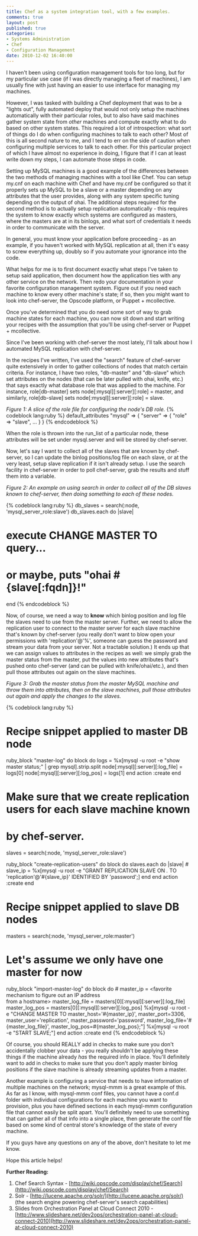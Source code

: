 ```yaml
---
title: Chef as a system integration tool, with a few examples.
comments: true
layout: post
published: true
categories:
- Systems Administration
- Chef
- Configuration Management
date: 2010-12-02 16:40:00
---
```


I haven't been using configuration management tools for too long, but for
my particular use case (if I was directly managing a fleet of machines),
I am usually fine with just having an easier to use interface for managing
my machines.

However, I was tasked with building a Chef deployment that was to be a
"lights out", fully automated deploy that would not only setup the machines
automatically with their particular roles, but to also have said machines
gather system state from *other* machines and compute exactly what to do
based on other system states.  This required a lot of introspection: what
sort of things do I do when configuring machines to talk to each other?
Most of this is all second nature to me, and I tend to err on the side of
caution when configuring multiple services to talk to each other.  For
this particular project of which I have almost no experience in doing,
I figure that if I can at least write down my steps, I can automate those steps
in code.

Setting up MySQL machines is a good example of the differences between the
two methods of managing machines with a tool like Chef.  You can setup
my.cnf on each machine with Chef and have my.cnf be configured so that it
properly sets up MySQL to be a slave or a master depending on any attributes
that the user provides, along with any system specific tuning depending on
the output of ohai.  The additional steps required for the second method
is to actually setup replication automatically - this requires the system
to know exactly which systems are configured as masters, where the masters
are at in its binlogs, and what sort of credentials it needs in order
to communicate with the server.

In general, you must know your application before proceeding - as an example,
if you haven't worked with MySQL replication at all, then it's easy to
screw everything up, doubly so if you automate your ignorance into the code.

What helps for me is to first document exactly what steps I've taken to
setup said application, then document how the application ties with any
other service on the network.  Then redo your documentation in your favorite
configuration management system.  Figure out if you need each machine to
know every other machine's state; if so, then you might want to look into
chef-server, the Opscode platform, or Puppet + mcollective.

Once you've determined that you do need some sort of way to grab machine
states for each machine, you can now sit down and start writing your recipes
with the assumption that you'll be using chef-server or Puppet + mcollective.

Since I've been working with chef-server the most lately, I'll talk about
how I automated MySQL replication with chef-server.

In the recipes I've written, I've used the "search" feature of chef-server
quite extensively in order to gather collections of nodes that match certain
criteria.  For instance, I have two roles, "db-master" and "db-slave" which
set attributes on the nodes (that can be later pulled with ohai, knife, etc.)
that says exactly what database role that was applied to the machine.  For
instance, role[db-master] sets node[:mysql][:server][:role] = master, and
similarly, role[db-slave] sets node[:mysql][:server][:role] = slave.

*Figure 1: A slice of the role file for configuring the node's DB role.*
{% codeblock lang:ruby %}
default_attributes "mysql" => { "server" => { "role" => "slave", ... } }
{% endcodeblock %}

When the role is thrown into the run_list of a particular node, these
attributes will be set under mysql.server and will be stored by chef-server.

Now, let's say I want to collect all of the slaves that are known by
chef-server, so I can update the binlog positions/log file on each slave,
or at the very least, setup slave replication if it isn't already setup.
I use the search facility in chef-server in order to poll chef-server,
grab the results and stuff them into a variable.

*Figure 2: An example on using search in order to collect all of the DB slaves
known to chef-server, then doing something to each of these nodes.*

{% codeblock lang:ruby %}
db_slaves = search(:node, 'mysql_server_role:slave')
db_slaves.each do |slave|
  # execute CHANGE MASTER TO query...
  # or maybe, puts "ohai #{slave[:fqdn]}!"
end
{% endcodeblock %}

Now, of course, we need a way to **know** which binlog position and log file
the slaves need to use from the master server.  Further, we need to allow
the replication user to connect to the master server for each slave machine
that's known by chef-server (you really don't want to blow open your
permissions with 'replication'@'%', someone can guess the password and
stream your data from your server.  Not a tractable solution.)  It ends
up that we can assign values to attributes in the recipes as well: we simply
grab the master status from the master, put the values into new attributes
that's pushed onto chef-server (and can be pulled with knife/ohai/etc.), and
then pull those attributes out again on the slave machines.

*Figure 3: Grab the master status from the master MySQL machine and throw them
into attributes, then on the slave machines, pull those attributes out again
and apply the changes to the slaves.*

{% codeblock lang:ruby %}
# Recipe snippet applied to master DB node
ruby_block "master-log" do
  block do
    logs = %x[mysql -u root -e "show master status;" | grep mysql].strip.split
    node[:mysql][:server][:log_file] = logs[0]
    node[:mysql][:server][:log_pos] = logs[1]
  end
  action :create
end

# Make sure that we create replication users for each slave machine known
# by chef-server.

slaves = search(:node, 'mysql_server_role:slave')

ruby_block "create-replication-users" do
  block do
    slaves.each do |slave|
      # slave_ip = <favorite mechanism to get IP address from hostname>
      %x[mysql -u root -e "GRANT REPLICATION SLAVE ON *.* TO 'replication'@'#{slave_ip}' IDENTIFIED BY 'password';]
    end
  end
  action :create
end

# Recipe snippet applied to slave DB nodes
masters = search(:node, 'mysql_server_role:master')

# Let's assume we only have one master for now
ruby_block "import-master-log" do
  block do
    # master_ip = <favorite mechanism to figure out an IP address \
                   from a hostname>
    master_log_file = masters[0][:mysql][:server][:log_file]
    master_log_pos = masters[0][:mysql][:server][:log_pos]
    %x[mysql -u root -e "CHANGE MASTER TO master_host='#{master_ip}', master_port=3306, master_user='replication', master_password='password', master_log_file='#{master_log_file}', master_log_pos=#{master_log_pos};"]
    %x[mysql -u root -e "START SLAVE;"]
  end
  action :create
end
{% endcodeblock %}

Of course, you should REALLY add in checks to make sure you don't accidentally
clobber your data - you really shouldn't be applying these things if the
machine already *has* the required info in place.  You'll definitely
want to add in checks to make sure that you don't apply master binlog
positions if the slave machine is already streaming updates from a master.

Another example is configuring a service that needs to have information of
multiple machines on the network; mysql-mmm is a great example of this.
As far as I know, with mysql-mmm conf files, you cannot have a conf.d folder
with individual configurations for each machine you want to provision, plus
you have defined sections in each mysql-mmm configuration file that cannot
easily be split apart.  You'll definitely need to use something that can
gather all of that info into a single place, then generate the conf file
based on some kind of central store's knowledge of the state of every machine.

If you guys have any questions on any of the above, don't hesitate to let me
know.

Hope this article helps!

**Further Reading:**

1. Chef Search Syntax - [http://wiki.opscode.com/display/chef/Search](http://wiki.opscode.com/display/chef/Search)
2. Solr - [http://lucene.apache.org/solr/](http://lucene.apache.org/solr/) (the search engine powering chef-server's search capabilities)
3. Slides from Orchestration Panel at Cloud Connect 2010 - [http://www.slideshare.net/dev2ops/orchestration-panel-at-cloud-connect-2010](http://www.slideshare.net/dev2ops/orchestration-panel-at-cloud-connect-2010)
